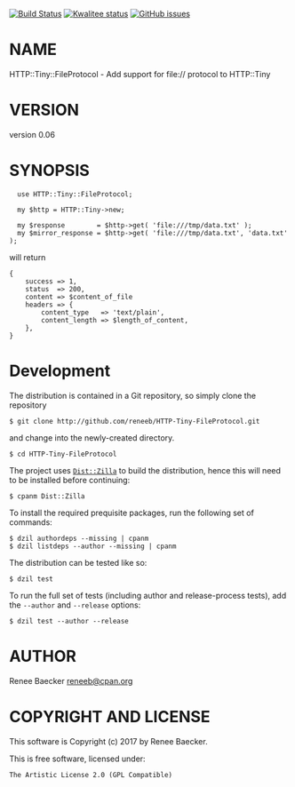 [![Build Status](https://travis-ci.org/reneeb/HTTP-Tiny-FileProtocol.svg?branch=master)](https://travis-ci.org/reneeb/HTTP-Tiny-FileProtocol)
[![Kwalitee status](http://cpants.cpanauthors.org/dist/HTTP-Tiny-FileProtocol.png)](http://cpants.charsbar.org/dist/overview/HTTP-Tiny-FileProtocol)
[![GitHub issues](https://img.shields.io/github/issues/reneeb/HTTP-Tiny-FileProtocol.svg)](https://github.com/reneeb/HTTP-Tiny-FileProtocol/issues)

# NAME

HTTP::Tiny::FileProtocol - Add support for file:// protocol to HTTP::Tiny

# VERSION

version 0.06

# SYNOPSIS

      use HTTP::Tiny::FileProtocol;
    
      my $http = HTTP::Tiny->new;
    
      my $response        = $http->get( 'file:///tmp/data.txt' );
      my $mirror_response = $http->get( 'file:///tmp/data.txt', 'data.txt' );

will return

    {
        success => 1,
        status  => 200,
        content => $content_of_file
        headers => {
            content_type   => 'text/plain',
            content_length => $length_of_content,
        },
    }



# Development

The distribution is contained in a Git repository, so simply clone the
repository

```
$ git clone http://github.com/reneeb/HTTP-Tiny-FileProtocol.git
```

and change into the newly-created directory.

```
$ cd HTTP-Tiny-FileProtocol
```

The project uses [`Dist::Zilla`](https://metacpan.org/pod/Dist::Zilla) to
build the distribution, hence this will need to be installed before
continuing:

```
$ cpanm Dist::Zilla
```

To install the required prequisite packages, run the following set of
commands:

```
$ dzil authordeps --missing | cpanm
$ dzil listdeps --author --missing | cpanm
```

The distribution can be tested like so:

```
$ dzil test
```

To run the full set of tests (including author and release-process tests),
add the `--author` and `--release` options:

```
$ dzil test --author --release
```

# AUTHOR

Renee Baecker <reneeb@cpan.org>

# COPYRIGHT AND LICENSE

This software is Copyright (c) 2017 by Renee Baecker.

This is free software, licensed under:

    The Artistic License 2.0 (GPL Compatible)

